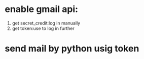 # enable gmail api:
1. get secret_credit:log in manually
2. get token:use to log in further

# send mail by python usig token
